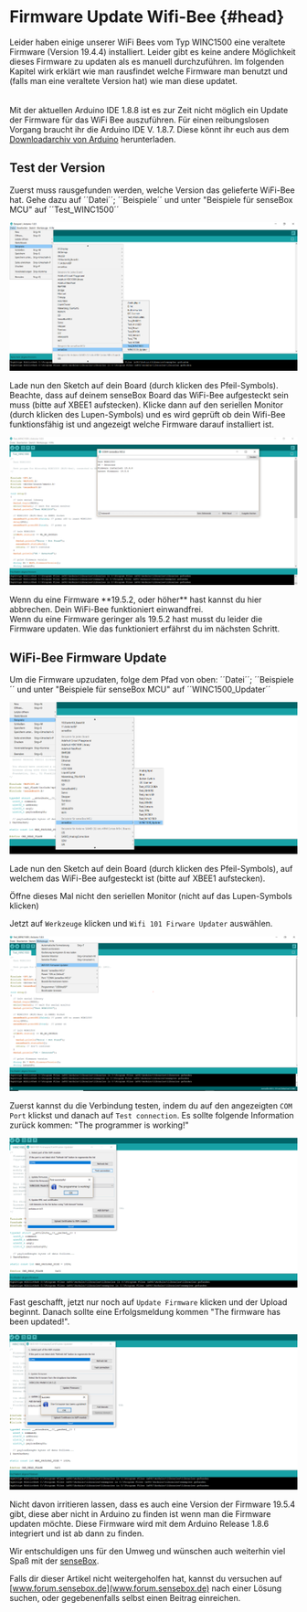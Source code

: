 # Firmware Update Wifi-Bee {#head}
<div class="description">Leider haben einige unserer WiFi Bees vom Typ WINC1500 eine veraltete Firmware (Version 19.4.4) installiert. Leider gibt es keine andere Möglichkeit dieses Firmware zu updaten als es manuell durchzuführen. Im folgenden Kapitel wirk erklärt wie man rausfindet welche Firmware man benutzt und (falls man eine veraltete Version hat) wie man diese updatet.</div>

<div class="line">
    <br>
    <br>
</div>

<div class="box_warning">
    <i class="fa fa-exclamation-circle fa-fw" aria-hidden="true" style="color: #f0ad4e"></i>
    Mit der aktuellen Arduino IDE 1.8.8 ist es zur Zeit nicht möglich ein Update der Firmware für das WiFi Bee auszuführen. Für einen reibungslosen Vorgang braucht ihr die Arduino IDE V. 1.8.7. Diese könnt ihr euch aus dem <a href="https://www.arduino.cc/en/Main/OldSoftwareReleases#previous">Downloadarchiv von Arduino</a> herunterladen.
</div>


## Test der Version
Zuerst muss rausgefunden werden, welche Version das gelieferte WiFi-Bee hat. Gehe dazu auf ´´Datei´´; ´´Beispiele´´ und unter "Beispiele für senseBox MCU" auf ´´Test_WINC1500´´ 

![Open the WiFi-Test](pictures/Update-Wifi-Firmware/1-test.PNG)

Lade nun den Sketch auf dein Board (durch klicken des Pfeil-Symbols). Beachte, dass auf deinem senseBox Board das WiFi-Bee aufgesteckt sein muss (bitte auf XBEE1 aufstecken). Klicke dann auf den seriellen Monitor (durch klicken des Lupen-Symbols) und es wird geprüft ob dein Wifi-Bee funktionsfähig ist und angezeigt welche Firmware darauf installiert ist.

![Test results with a non-current firmware](pictures/Update-Wifi-Firmware/2-result.PNG)

<div class="box_success">
    <i class="fa fa-check fa-fw" aria-hidden="true" style="color: #50af51;"></i>
   Wenn du eine Firmware **19.5.2, oder höher** hast kannst du hier abbrechen. Dein WiFi-Bee funktioniert einwandfrei. 
</div>

<div class="box_warning">
    <i class="fa fa-exclamation-circle fa-fw" aria-hidden="true" style="color: #f0ad4e"></i>
    Wenn du eine Firmware geringer als 19.5.2 hast musst du leider die Firmware updaten. Wie das funktioniert erfährst du im nächsten Schritt. 
</div>

## WiFi-Bee Firmware Update
Um die Firmware upzudaten, folge dem Pfad von oben: ´´Datei´´; ´´Beispiele´´ und unter "Beispiele für senseBox MCU" auf ´´WINC1500_Updater´´ 

![Open the WINC1500_Updater](pictures/Update-Wifi-Firmware/3-updater.PNG)


Lade nun den Sketch auf dein Board (durch klicken des Pfeil-Symbols), auf welchem das WiFi-Bee aufgesteckt ist (bitte auf XBEE1 aufstecken). 

<div class="box_error">
    <i class="fa fa-exclamation-triangle fa-fw" aria-hidden="true" style="color: #d9534f"></i>
    Öffne dieses Mal nicht den seriellen Monitor (nicht auf das Lupen-Symbols klicken)
</div>

Jetzt auf ``Werkzeuge`` klicken und ``Wifi 101 Firware Updater`` auswählen.

![Choose Wifi 101 Firmware Updater](pictures/Update-Wifi-Firmware/4-firmware-updater.PNG)

Zuerst kannst du die Verbindung testen, indem du auf den angezeigten ``COM Port`` klickst und danach auf ``Test connection``. Es sollte folgende Information zurück kommen: "The programmer is working!"

![Test connection of the Wifi-Bee](pictures/Update-Wifi-Firmware/5-test-connection.PNG)

Fast geschafft, jetzt nur noch auf ``Update Firmware`` klicken und der Upload beginnt. Danach sollte eine Erfolgsmeldung kommen "The firmware has been updated!".

![Finally Update Firmware](pictures/Update-Wifi-Firmware/6-update-firmware.PNG)

<div class="box_info">
    <i class="fa fa-info fa-fw" aria-hidden="true" style="color: #42acf3;"></i>
    Nicht davon irritieren lassen, dass es auch eine Version der Firmware 19.5.4 gibt, diese aber nicht in Arduino zu finden ist wenn man die Firmware updaten möchte. Diese Firmware wird mit dem Arduino Release 1.8.6 integriert und ist ab dann zu finden.</div>
    
 Wir entschuldigen uns für den Umweg und wünschen auch weiterhin viel Spaß mit der [senseBox](https://sensebox.de).
 
Falls dir dieser Artikel nicht weitergeholfen hat, kannst du versuchen auf [www.forum.sensebox.de](www.forum.sensebox.de) nach einer Lösung suchen, oder gegebenenfalls selbst einen Beitrag einreichen. 
